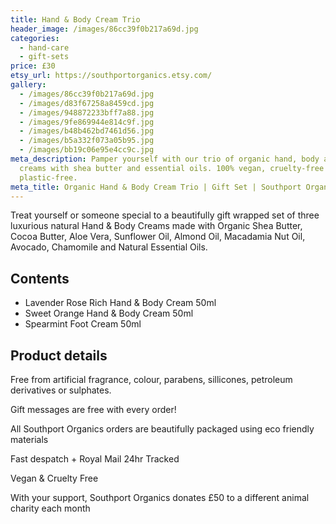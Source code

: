 ```yaml
---
title: Hand & Body Cream Trio
header_image: /images/86cc39f0b217a69d.jpg
categories:
  - hand-care
  - gift-sets
price: £30
etsy_url: https://southportorganics.etsy.com/
gallery:
  - /images/86cc39f0b217a69d.jpg
  - /images/d83f67258a8459cd.jpg
  - /images/948872233bff7a88.jpg
  - /images/9fe869944e814c9f.jpg
  - /images/b48b462bd7461d56.jpg
  - /images/b5a332f073a05b95.jpg
  - /images/bb19c06e95e4cc9c.jpg
meta_description: Pamper yourself with our trio of organic hand, body and foot
  creams with shea butter and essential oils. 100% vegan, cruelty-free and
  plastic-free.
meta_title: Organic Hand & Body Cream Trio | Gift Set | Southport Organics
---
```

Treat yourself or someone special to a beautifully gift wrapped set of three luxurious natural Hand & Body Creams made with Organic Shea Butter, Cocoa Butter, Aloe Vera, Sunflower Oil, Almond Oil, Macadamia Nut Oil, Avocado, Chamomile and Natural Essential Oils.

## Contents

- Lavender Rose Rich Hand & Body Cream 50ml
- Sweet Orange Hand & Body Cream 50ml
- Spearmint Foot Cream 50ml

## Product details

Free from artificial fragrance, colour, parabens, sillicones, petroleum derivatives or sulphates.

Gift messages are free with every order!

All Southport Organics orders are beautifully packaged using eco friendly materials

Fast despatch + Royal Mail 24hr Tracked

Vegan & Cruelty Free

With your support, Southport Organics donates £50 to a different animal charity each month
